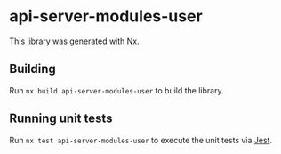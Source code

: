 # api-server-modules-user

This library was generated with [Nx](https://nx.dev).

## Building

Run `nx build api-server-modules-user` to build the library.

## Running unit tests

Run `nx test api-server-modules-user` to execute the unit tests via [Jest](https://jestjs.io).
